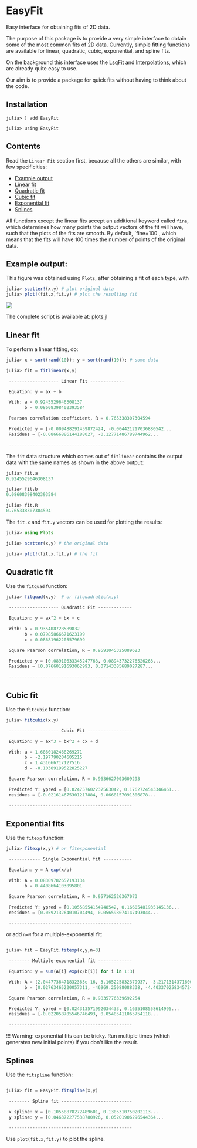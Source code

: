 # EasyFit

Easy interface for obtaining fits of 2D data.

The purpose of this package is to provide a very simple interface to obtain
some of the most common fits of 2D data. Currently, simple fitting functions
are available for linear, quadratic, cubic, exponential, and spline fits.

On the background this interface uses the [LsqFit](https://github.com/JuliaNLSolvers/LsqFit.jl)
and [Interpolations](https://github.com/JuliaMath/Interpolations.jl), which are already
quite easy to use.

Our aim is to provide a package for quick fits without having to think about the code.

## Installation

```
julia> ] add EasyFit

julia> using EasyFit

```

## Contents

Read the `Linear Fit` section first, because all the others are similar, with
few specificities:

- [Example output](#example)
- [Linear fit](#linear)
- [Quadratic fit](#quad)
- [Cubic fit](#cubic)
- [Exponential fit](#exp)
- [Splines](#splines)

All functions except the linear fits accept an additional keyword called `fine`, which 
determines how many points the output vectors of the fit will have, such that the plots
of the fits are smooth. By default, `fine=100 , which means that the fits will have 
100 times the number of points of the original data. 

<a name="linear"/>

## Example output:

This figure was obtained using `Plots`, after obtaining a fit of each type, with

```julia
julia> scatter!(x,y) # plot original data
julia> plot!(fit.x,fit.y) # plot the resulting fit

```

<img src="https://raw.githubusercontent.com/m3g/EasyFit/master/docs/plots.png">

The complete script is available at: 
[plots.jl](https://raw.githubusercontent.com/m3g/EasyFit/master/docs/plots.jl)


<a name="linear"/>

## Linear fit

To perform a linear fitting, do:

```julia
julia> x = sort(rand(10)); y = sort(rand(10)); # some data

julia> fit = fitlinear(x,y)

 ------------------- Linear Fit ------------- 

 Equation: y = ax + b 

 With: a = 0.9245529646308137
       b = 0.08608398402393584

 Pearson correlation coefficient, R = 0.765338307304594

 Predicted y = [-0.009488291459872424, -0.004421217036880542...
 Residues = [-0.08666886144188027, -0.12771486789744962...

 -------------------------------------------- 


```

The `fit` data structure which comes out of `fitlinear` contains the output data with
the same names as shown in the above output:

```julia
julia> fit.a
0.9245529646308137

julia> fit.b
0.08608398402393584

julia> fit.R
0.765338307304594


```

The `fit.x` and `fit.y` vectors can be used for plotting the results:

```julia
julia> using Plots

julia> scatter(x,y) # the original data

julia> plot!(fit.x,fit.y) # the fit


```

<a name="quad"/>

## Quadratic fit

Use the `fitquad` function:

```julia
julia> fitquad(x,y)  # or fitquadratic(x,y)

 ------------------- Quadratic Fit ------------- 

 Equation: y = ax^2 + bx + c 

 With: a = 0.935408728589832
       b = 0.07985866671623199
       c = 0.08681962205579699

 Square Pearson correlation, R = 0.9591045325089623

 Predicted y = [0.08910633345247763, 0.08943732276526263...
 Residues = [0.07660191693062993, 0.07143385689027287...

 ----------------------------------------------- 

```

<a name="cubic"/>

## Cubic fit

Use the `fitcubic` function:

```julia
julia> fitcubic(x,y) 

 ------------------- Cubic Fit ----------------- 

 Equation: y = ax^3 + bx^2 + cx + d 

 With: a = 1.6860182468269271
       b = -2.197790204605215
       c = 1.431666717127516
       d = -0.10389199522825227

 Square Pearson correlation, R = 0.9636627003609293

 Predicted Y: ypred = [0.024757602237563042, 0.1762724543346461...
 residues = [-0.021614675301217884, 0.0668157091306878...

 ----------------------------------------------- 


```

<a name="exp"/>

## Exponential fits

Use the `fitexp` function:

```julia
julia> fitexp(x,y) # or fitexponential

 ------------ Single Exponential fit ----------- 

 Equation: y = A exp(x/b) 

 With: A = 0.08309782657193134
       b = 0.4408664103095801

 Square Pearson correlation, R = 0.957162526367073

 Predicted Y: ypred = [0.10558554154948542, 0.16605481935145136...
 residues = [0.059213264010704494, 0.056598074147493044...

 ----------------------------------------------- 


```

or add `n=N` for a multiple-exponential fit:

```julia

julia> fit = EasyFit.fitexp(x,y,n=3)

 -------- Multiple-exponential fit ------------- 

 Equation: y = sum(A[i] exp(x/b[i]) for i in 1:3) 

 With: A = [2.0447736471832363e-16, 3.165225832379937, -3.2171314371600785]
       b = [0.02763465220057311, -46969.25088088338, -4.403370258345724]

 Square Pearson correlation, R = 0.9835776339692254

 Predicted Y: ypred = [0.024313571992034433, 0.1635108558614995...
 residues = [-0.022058705546746493, 0.05405411065754118...

 ----------------------------------------------- 

```

!!! Warning: exponential fits can be tricky. Run multiple times (which
    generates new initial points) if you don't like the result.


<a name="spline"/>

## Splines

Use the `fitspline` function:

```julia

julia> fit = EasyFit.fitspline(x,y)

 -------- Spline fit --------------------------- 

 x spline: x = [0.10558878272489601, 0.1305310750202113...
 y spline: y = [0.046372277538780926, 0.05201906296544364...

 ----------------------------------------------- 

```

Use `plot(fit.x,fit.y)` to plot the spline.












